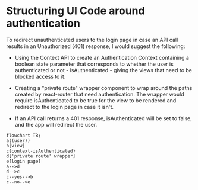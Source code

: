 # Structuring UI Code around authentication

To redirect unauthenticated users to the login page in case an API call results in an Unauthorized (401) response,  I would suggest the following:

- Using the Context API to create an Authentication Context containing a boolean state parameter that corresponds to whether the user is authenticated or not - isAuthenticated - giving the views that need to be blocked access to it.
  
- Creating a "private route" wrapper component to wrap around the paths created by react-router that need authentication. The wrapper would require isAuthenticated to be true for the view to be rendered and redirect to the login page in case it isn't.

- If an API call returns a 401 response, isAuthenticated will be set to false, and the app will redirect the user.

```mermaid
flowchart TB;
a((user))
b[view]
c{context-isAuthenticated}
d['private route' wrapper]
e[login page]
a-->d
d-->c
c--yes-->b
c--no-->e
```
